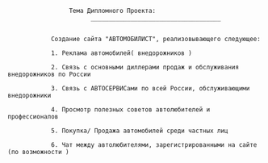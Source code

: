                      Тема Дипломного Проекта:
						   ____________________________________
				

				Создание сайта "АВТОМОБИЛИСТ", реализовывающего следующее:
				
				1. Реклама автомобилей( внедорожников )  

				2. Связь с основными диллерами продаж и обслуживания внедорожников по России
			
				3. Связь с АВТОСЕРВИСами по всей России, обслуживающими внедорожники
	
				4. Просмотр полезных советов автолюбителей и профессионалов

				5. Покупка/ Продажа автомобилей среди частных лиц

				6. Чат между автолюбителями, зарегистрированными на сайте (по возможности )
 
